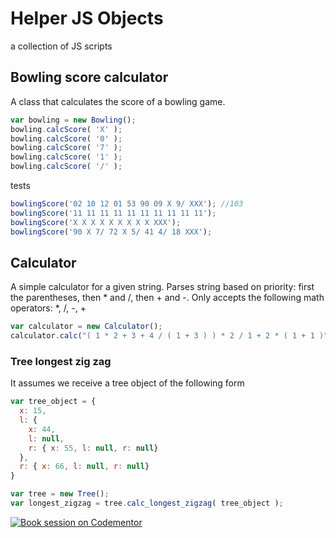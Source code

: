 # Helper JS Objects
a collection of JS scripts

## Bowling score calculator

A class that calculates the score of a bowling game.

``` JavaScript
var bowling = new Bowling();
bowling.calcScore( 'X' );
bowling.calcScore( '0' );
bowling.calcScore( '7' );
bowling.calcScore( '1' );
bowling.calcScore( '/' );
```

tests
``` JavaScript
bowlingScore('02 10 12 01 53 90 09 X 9/ XXX'); //103
bowlingScore('11 11 11 11 11 11 11 11 11 11');
bowlingScore('X X X X X X X X X XXX');
bowlingScore('90 X 7/ 72 X 5/ 41 4/ 18 XXX');
```

## Calculator

A simple calculator for a given string. Parses string based on priority: first the parentheses, then * and /, then + and -.
Only accepts the following math operators: *, /, -, +

``` JavaScript
var calculator = new Calculator();
calculator.calc("( 1 * 2 + 3 + 4 / ( 1 + 3 ) ) * 2 / 1 + 2 * ( 1 + 1 )")
```

### Tree longest zig zag

It assumes we receive a tree object of the following form

``` JavaScript
var tree_object = {
  x: 15,
  l: {
    x: 44,
    l: null,
    r: { x: 55, l: null, r: null} 
  },
  r: { x: 66, l: null, r: null}
}
```

``` JavaScript
var tree = new Tree();
var longest_zigzag = tree.calc_longest_zigzag( tree_object );
```

[![Book session on Codementor](https://cdn.codementor.io/badges/book_session_github.svg)](https://www.codementor.io/alexandrugavrilov?utm_source=github&utm_medium=button&utm_term=alexandrugavrilov&utm_campaign=github)
